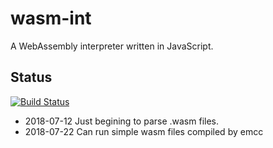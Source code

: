 # wasm-int

A WebAssembly interpreter written in JavaScript.

## Status

[![Build Status](https://travis-ci.org/bgard6977/wasm-int.svg?branch=master)](https://travis-ci.org/bgard6977/wasm-int)

- 2018-07-12 Just begining to parse .wasm files.
- 2018-07-22 Can run simple wasm files compiled by emcc

